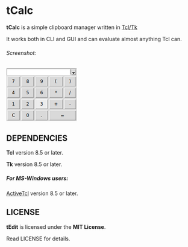 # tCalc
**tCalc** is a simple clipboard manager written in [Tcl/Tk](https://www.tcl.tk)

It works both in CLI and GUI and can evaluate almost anything Tcl can.

###### Screenshot:
![Screenshot](images/screenshot.png "Screenshot")

## DEPENDENCIES
**Tcl** version 8.5 or later.

**Tk** version 8.5 or later.

##### For MS-Windows users:
[ActiveTcl](https://www.activestate.com/activetcl) version 8.5 or later.


## LICENSE
**tEdit** is licensed under the **MIT License**.

Read LICENSE for details.
